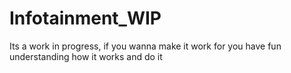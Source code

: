 # Infotainment_WIP
Its a work in progress, if you wanna make it work for you have fun understanding how it works and do it
